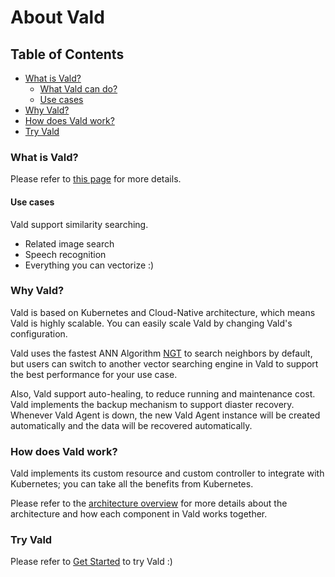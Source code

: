 # About Vald <!-- omit in toc -->

## Table of Contents <!-- omit in toc -->

- [What is Vald?](#what-is-vald)
  - [What Vald can do?](#what-vald-can-do)
  - [Use cases](#use-cases)
- [Why Vald?](#why-vald)
- [How does Vald work?](#how-does-vald-work)
- [Try Vald](#try-vald)

### What is Vald?

Please refer to [this page](https://github.com/vdaas/vald#what-is-vald) for more details.

#### Use cases

Vald support similarity searching.

- Related image search
- Speech recognition
- Everything you can vectorize :)

### Why Vald?

Vald is based on Kubernetes and Cloud-Native architecture, which means Vald is highly scalable. You can easily scale Vald by changing Vald's configuration.

Vald uses the fastest ANN Algorithm [NGT](https://github.com/yahoojapan/NGT) to search neighbors by default, but users can switch to another vector searching engine in Vald to support the best performance for your use case.

Also, Vald support auto-healing, to reduce running and maintenance cost. Vald implements the backup mechanism to support diaster recovery. Whenever Vald Agent is down, the new Vald Agent instance will be created automatically and the data will be recovered automatically.

### How does Vald work?

Vald implements its custom resource and custom controller to integrate with Kubernetes; you can take all the benefits from Kubernetes.

Please refer to the [architecture overview](./architecture.md) for more details about the architecture and how each component in Vald works together.

### Try Vald

Please refer to [Get Started](./get-started.md) to try Vald :)
